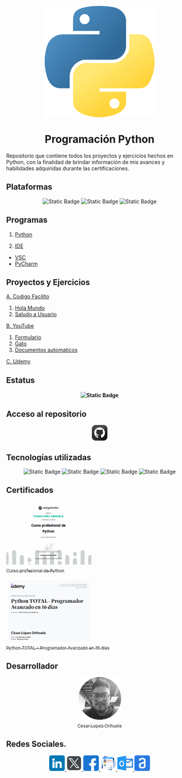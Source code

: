 <p align="center">
<img src="./img/python.png"
 width="300">
</p>

<h1 align="center" id="python">Programación Python</h1>

Repositorio que contiene todos los proyectos y ejercicios hechos en Python, con la finalidad de brindar información de mis avances y habilidades adquiridas durante las certificaciones.

## Plataformas

<section align="center">

![Static Badge](https://img.shields.io/badge/PLATAFORMA-Udemy-purple)
![Static Badge](https://img.shields.io/badge/PLATAFORMA-CodigoFacilito-green)
![Static Badge](https://img.shields.io/badge/PLATAFORMA-YouTube-red)

</section>

## Programas

1. [Python](https://www.python.org/)

2. [IDE](<https://www.redhat.com/es/topics/middleware/what-is-ide#:~:text=Un%20entorno%20de%20desarrollo%20integrado,gr%C3%A1fica%20de%20usuario%20(GUI).>)

- [VSC](https://code.visualstudio.com/)
- [PyCharm](https://www.jetbrains.com/es-es/pycharm/download/?section=windows)

## Proyectos y Ejercicios

[A. Codigo Facilito](./CodigoFacilito/)

1. [Hola Mundo](holaMundo)
2. [Saludo a Usuario](saludoUsuario)

[B. YouTube](./YouTube/)

1. [Formulario](formulario)
2. [Gato](gato)
3. [Documentos automaticos](documentosPersonalizados)

[C. Udemy](./Udemy/)

## Estatus

<h4 align="center">

![Static Badge](https://img.shields.io/badge/Estatus-Proceso-yellow)

</h4>

## Acceso al repositorio

<section align="center">

<a href="https://github.com/Chinicuil87/programacionpython">
<img src="./img/github.png" alt="icono linkdin" style="width:42px;height:42px;">
</a>

</section>

## Tecnologías utilizadas

<section align="center">

![Static Badge](https://img.shields.io/badge/IDE-VSC-blue)
![Static Badge](https://img.shields.io/badge/LENGUAJE-PYTHON-yellow)
![Static Badge](https://img.shields.io/badge/PYTHON-3.12-red)
![Static Badge](https://img.shields.io/badge/IDE-PYCHARM-greey)

</section>

## Certificados

[<img src="./img/cfpython.png" width="230"  height="170"><br><sub>Curso profesional de
Python</sub>](https://codigofacilito.com/certificates/bc9d270a-efaf-4666-9017-5723b8c4022b)

[<img src="./img/u16python.png" width="230" height="170"><br><sub> Python TOTAL - Programador Avanzado en 16 días</sub>](https://www.udemy.com/certificate/UC-b4706151-9b4f-4809-89a7-eadc686231b1/)

## Desarrollador

<section align="center">

[<img src="./img/chinicuil.png" width=115><br><sub>Cesar Lopez Orihuela</sub>](https://github.com/Chinicuil87)

</section>

## Redes Sociales.

<section align="center">

<a href="https://www.linkedin.com/in/cesar-lopez-orihuela-796b82271/">
<img src="./img/linkedin.png" alt="icono linkdin" style="width:42px;height:42px;">
</a>
<a href="https://twitter.com/Cesar_22_">
<img src="./img/logotipos.png" alt="icono x" style="width:42px;height:42px;">
</a>
<a href="https://www.facebook.com/23.Cesar">
<img src="./img/facebook.png" alt="icono facebook" style="width:42px;height:42px;">
</a>
<a href="https://clopez.info/">
<img src="./img/cv.png" alt="icono mi pagina" style="width:42px;height:42px;">
</a>
<a href="mailto:clopezorihuela@hotmail.com">
<img src="./img/panorama.png" alt="icono correo electronico" style="width:42px;height:42px;">
</a>
<a href="https://app.aluracursos.com/user/clopezorihuela">
<img src="./img/alura.png" alt="icono alura" style="width:42px;height:42px;">
</a>

</section>
